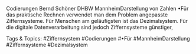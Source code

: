 Codierungen
Bernd Schöner
DHBW MannheimDarstellung von Zahlen
•Für das praktische Rechnen verwendet man dem Problem angepasste Ziffernsysteme. Für Menschen am 
geläufigsten ist das Dezimalsystem. Für die digitale Datenverarbeitung sind jedoch Ziffernsysteme günstiger, 

   Tags & Topics:
   #Ziffernsystem
   #Codierungen
   #•Für
   #MannheimDarstellung
   #Ziffernsysteme
   #Dezimalsystem